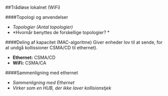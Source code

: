 ##Trådløse lokalnet (WiFi)

####Topologi og anvendelser
* *Topologier (Antal topologier)*
* *Hvornår benyttes de forskellige topologier? *

####Deling af kapacitet (MAC-algoritme)
Giver enheder lov til at sende, for at undgå kollissioner CSMA/CD til ethernet).

* **Ethernet:** CSMA/CD
* **WiFi:** CSMA/CA

####Sammenligning med ethernet
* *Sammenligning med Ethernet*
* *Virker som en HUB, der ikke laver kollisionstjek*